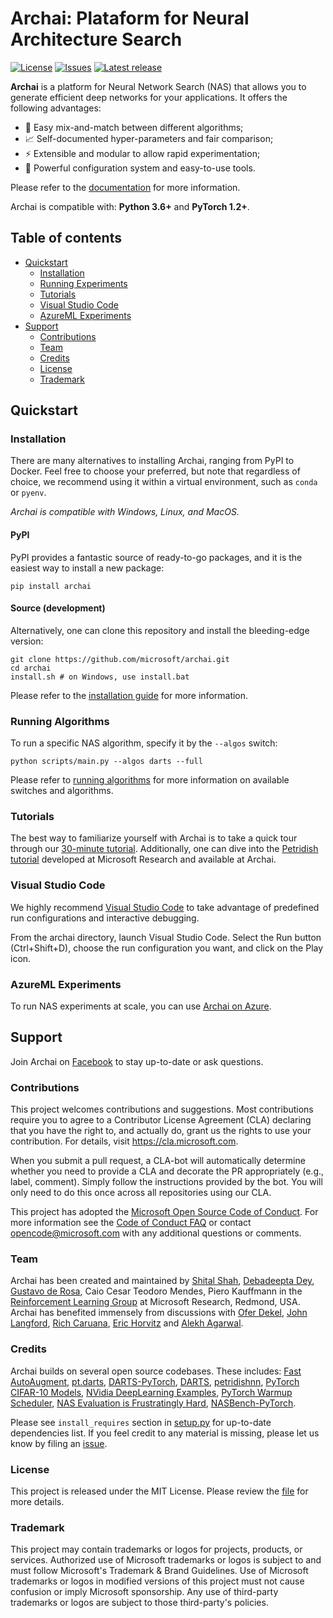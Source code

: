 # Archai: Plataform for Neural Architecture Search

[![License](https://img.shields.io/github/license/microsoft/archai)](https://github.com/microsoft/archai/blob/main/LICENSE)
[![Issues](https://img.shields.io/github/issues/microsoft/archai)](https://github.com/microsoft/archai/issues)
[![Latest release](https://img.shields.io/github/release/microsoft/archai)](https://github.com/microsoft/archai/releases)

**Archai** is a platform for Neural Network Search (NAS) that allows you to generate efficient deep networks for your applications. It offers the following advantages:

* 🔬 Easy mix-and-match between different algorithms;
* 📈 Self-documented hyper-parameters and fair comparison;
* ⚡ Extensible and modular to allow rapid experimentation;
* 📂 Powerful configuration system and easy-to-use tools.

Please refer to the [documentation](https://microsoft.github.io/archai) for more information.

Archai is compatible with: **Python 3.6+** and **PyTorch 1.2+**.

## Table of contents

 * [Quickstart](#quickstart)
    * [Installation](#installation)
    * [Running Experiments](#running-experiments)
    * [Tutorials](#tutorials)
    * [Visual Studio Code](#visual-studio-code)
    * [AzureML Experiments](#azureml-experiments)
 * [Support](#support)
    * [Contributions](#contributions)
    * [Team](#team)
    * [Credits](#credits)
    * [License](#license)
    * [Trademark](#trademark)

## Quickstart

### Installation

There are many alternatives to installing Archai, ranging from PyPI to Docker. Feel free to choose your preferred, but note that regardless of choice, we recommend using it within a virtual environment, such as `conda` or `pyenv`.

*Archai is compatible with Windows, Linux, and MacOS.*

#### PyPI

PyPI provides a fantastic source of ready-to-go packages, and it is the easiest way to install a new package:

```terminal
pip install archai
```

#### Source (development)

Alternatively, one can clone this repository and install the bleeding-edge version:

```terminal
git clone https://github.com/microsoft/archai.git
cd archai
install.sh # on Windows, use install.bat
```

Please refer to the [installation guide](docs/getting-started/install.md) for more information.

### Running Algorithms

To run a specific NAS algorithm, specify it by the `--algos` switch:

```terminal
python scripts/main.py --algos darts --full
```

Please refer to [running algorithms](docs/user-guide/tutorial.md#running-existing-algorithms) for more information on available switches and algorithms.

### Tutorials

The best way to familiarize yourself with Archai is to take a quick tour through our [30-minute tutorial](docs/user-guide/tutorial.md). Additionally, one can dive into the [Petridish tutorial](docs/user-guide/petridish.md) developed at Microsoft Research and available at Archai.

### Visual Studio Code

We highly recommend [Visual Studio Code](https://code.visualstudio.com/) to take advantage of predefined run configurations and interactive debugging.

From the archai directory, launch Visual Studio Code. Select the Run button (Ctrl+Shift+D), choose the run configuration you want, and click on the Play icon.

### AzureML Experiments

To run NAS experiments at scale, you can use [Archai on Azure](tools/azure/README.md).

## Support

Join Archai on [Facebook](https://www.facebook.com/groups/1133660130366735) to stay up-to-date or ask questions.

### Contributions

This project welcomes contributions and suggestions. Most contributions require you to agree to a Contributor License Agreement (CLA) declaring that you have the right to, and actually do, grant us the rights to use your contribution. For details, visit https://cla.microsoft.com.

When you submit a pull request, a CLA-bot will automatically determine whether you need to provide a CLA and decorate the PR appropriately (e.g., label, comment). Simply follow the instructions provided by the bot. You will only need to do this once across all repositories using our CLA.

This project has adopted the [Microsoft Open Source Code of Conduct](https://opensource.microsoft.com/codeofconduct/). For more information see the [Code of Conduct FAQ](https://opensource.microsoft.com/codeofconduct/faq/) or contact [opencode@microsoft.com](mailto:opencode@microsoft.com) with any additional questions or comments.

### Team

Archai has been created and maintained by [Shital Shah](https://shitalshah.com), [Debadeepta Dey](www.debadeepta.com), [Gustavo de Rosa](https://www.microsoft.com/en-us/research/people/gderosa), Caio Cesar Teodoro Mendes, Piero Kauffmann in the [Reinforcement Learning Group](https://www.microsoft.com/en-us/research/group/reinforcement-learning-redmond) at Microsoft Research, Redmond, USA. Archai has benefited immensely from discussions with [Ofer Dekel](https://www.microsoft.com/en-us/research/people/oferd), [John Langford](https://www.microsoft.com/en-us/research/people/jcl), [Rich Caruana](https://www.microsoft.com/en-us/research/people/rcaruana), [Eric Horvitz](https://www.microsoft.com/en-us/research/people/horvitz) and [Alekh Agarwal](https://www.microsoft.com/en-us/research/people/alekha).

### Credits

Archai builds on several open source codebases. These includes: [Fast AutoAugment](https://github.com/kakaobrain/fast-autoaugment), [pt.darts](https://github.com/khanrc/pt.darts), [DARTS-PyTorch](https://github.com/dragen1860/DARTS-PyTorch), [DARTS](https://github.com/quark0/darts), [petridishnn](https://github.com/microsoft/petridishnn), [PyTorch CIFAR-10 Models](https://github.com/huyvnphan/PyTorch-CIFAR10), [NVidia DeepLearning Examples](https://github.com/NVIDIA/DeepLearningExamples), [PyTorch Warmup Scheduler](https://github.com/ildoonet/pytorch-gradual-warmup-lr), [NAS Evaluation is Frustratingly Hard](https://github.com/antoyang/NAS-Benchmark), [NASBench-PyTorch](https://github.com/romulus0914/NASBench-PyTorch). 

Please see `install_requires` section in [setup.py](setup.py) for up-to-date dependencies list. If you feel credit to any material is missing, please let us know by filing an [issue](https://github.com/microsoft/archai/issues).

### License

This project is released under the MIT License. Please review the [file](https://github.com/microsoft/archai/blob/main/LICENSE) for more details.

### Trademark

This project may contain trademarks or logos for projects, products, or services. Authorized use of Microsoft trademarks or logos is subject to and must follow Microsoft's Trademark & Brand Guidelines. Use of Microsoft trademarks or logos in modified versions of this project must not cause confusion or imply Microsoft sponsorship. Any use of third-party trademarks or logos are subject to those third-party's policies.
